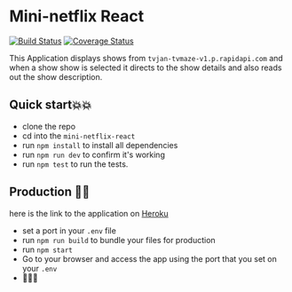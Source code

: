 # Mini-netflix React
[![Build Status](https://travis-ci.org/b0nbon1/mini-netflix-react.svg?branch=master)](https://travis-ci.org/b0nbon1/mini-netflix-react) [![Coverage Status](https://coveralls.io/repos/github/b0nbon1/mini-netflix-react/badge.svg?branch=develop)](https://coveralls.io/github/b0nbon1/mini-netflix-react)

This Application displays shows from `tvjan-tvmaze-v1.p.rapidapi.com` and when a show show is selected it directs to the show details and also reads out the show description.

## Quick start💥💥

- clone the repo
- cd into the `mini-netflix-react`
- run `npm install` to install all dependencies
- run `npm run dev` to confirm it's working
- run `npm test` to run the tests.

## Production 🚀🚀
here is the link to the application on [Heroku](https://mini-netflix-react.herokuapp.com/)
- set a port in your `.env` file
- run `npm run build` to bundle your files for production
- run `npm start`
- Go to your browser and access the app using the port that you set on your `.env`
-  🎉🎉🎊


